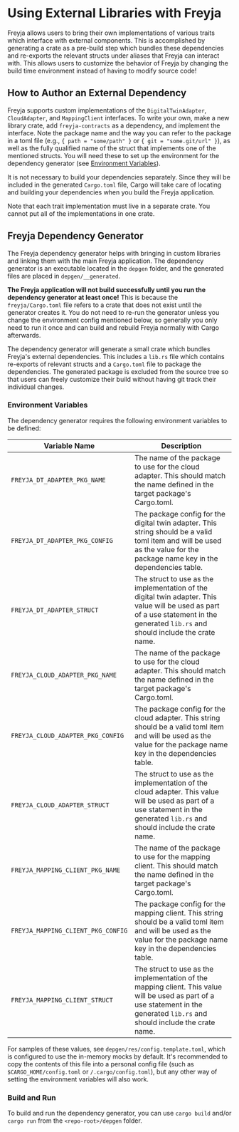 # Using External Libraries with Freyja

Freyja allows users to bring their own implementations of various traits which interface with external components. This is accomplished by generating a crate as a pre-build step which bundles these dependencies and re-exports the relevant structs under aliases that Freyja can interact with. This allows users to customize the behavior of Freyja by changing the build time environment instead of having to modify source code!

## How to Author an External Dependency

Freyja supports custom implementations of the `DigitalTwinAdapter`, `CloudAdapter`, and `MappingClient` interfaces. To write your own, make a new library crate, add `freyja-contracts` as a dependency, and implement the interface. Note the package name and the way you can refer to the package in a toml file (e.g., `{ path = "some/path" }` or `{ git = "some.git/url" }`), as well as the fully qualified name of the struct that implements one of the mentioned structs. You will need these to set up the environment for the dependency generator (see [Environment Variables](#environment-variables)).

It is not necessary to build your dependencies separately. Since they will be included in the generated `Cargo.toml` file, Cargo will take care of locating and building your dependencies when you build the Freyja application.

Note that each trait implementation must live in a separate crate. You cannot put all of the implementations in one crate.

## Freyja Dependency Generator

The Freyja dependency generator helps with bringing in custom libraries and linking them with the main Freyja application. The dependency generator is an executable located in the `depgen` folder, and the generated files are placed in `depgen/__generated`.

**The Freyja application will not build successfully until you run the dependency generator at least once!** This is because the `freyja/Cargo.toml` file refers to a crate that does not exist until the generator creates it. You do not need to re-run the generator unless you change the environment config mentioned below, so generally you only need to run it once and can build and rebuild Freyja normally with Cargo afterwards.

The dependency generator will generate a small crate which bundles Freyja's external dependencies. This includes a `lib.rs` file which contains re-exports of relevant structs and a `Cargo.toml` file to package the dependencies. The generated package is excluded from the source tree so that users can freely customize their build without having git track their individual changes.

### Environment Variables

The dependency generator requires the following environment variables to be defined:

Variable Name|Description
-|-
`FREYJA_DT_ADAPTER_PKG_NAME`|The name of the package to use for the cloud adapter. This should match the name defined in the target package's Cargo.toml.
`FREYJA_DT_ADAPTER_PKG_CONFIG`|The package config for the digital twin adapter. This string should be a valid toml item and will be used as the value for the package name key in the dependencies table.
`FREYJA_DT_ADAPTER_STRUCT`|The struct to use as the implementation of the digital twin adapter. This value will be used as part of a use statement in the generated `lib.rs` and should include the crate name.
`FREYJA_CLOUD_ADAPTER_PKG_NAME`|The name of the package to use for the cloud adapter. This should match the name defined in the target package's Cargo.toml.
`FREYJA_CLOUD_ADAPTER_PKG_CONFIG`|The package config for the cloud adapter. This string should be a valid toml item and will be used as the value for the package name key in the dependencies table.
`FREYJA_CLOUD_ADAPTER_STRUCT`|The struct to use as the implementation of the cloud adapter. This value will be used as part of a use statement in the generated `lib.rs` and should include the crate name.
`FREYJA_MAPPING_CLIENT_PKG_NAME`|The name of the package to use for the mapping client. This should match the name defined in the target package's Cargo.toml.
`FREYJA_MAPPING_CLIENT_PKG_CONFIG`|The package config for the mapping client. This string should be a valid toml item and will be used as the value for the package name key in the dependencies table.
`FREYJA_MAPPING_CLIENT_STRUCT`|The struct to use as the implementation of the mapping client. This value will be used as part of a use statement in the generated `lib.rs` and should include the crate name.

For samples of these values, see `depgen/res/config.template.toml`, which is configured to use the in-memory mocks by default. It's recommended to copy the contents of this file into a personal config file (such as `$CARGO_HOME/config.toml` or `/.cargo/config.toml`), but any other way of setting the environment variables will also work.

### Build and Run

To build and run the dependency generator, you can use `cargo build` and/or `cargo run` from the `<repo-root>/depgen` folder.
